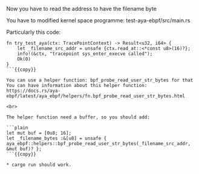 Now you have to read the address to have the filename byte

You have to modified kernel space programme: test-aya-ebpf/src/main.rs

Particularly this code:
```plain
fn try_test_aya(ctx: TracePointContext) -> Result<u32, i64> {
    let _filename_src_addr = unsafe {ctx.read_at::<*const u8>(16)?};
    info!(&ctx, "tracepoint sys_enter_execve called");
    Ok(0)
}
```{{copy}}

You can use a helper function: bpf_probe_read_user_str_bytes for that
You can have information about this helper function: https://docs.rs/aya-ebpf/latest/aya_ebpf/helpers/fn.bpf_probe_read_user_str_bytes.html

<br>

The helper function need a buffer, so you should add:

```plain
let mut buf = [0u8; 16];
let _filename_bytes :&[u8] = unsafe { aya_ebpf::helpers::bpf_probe_read_user_str_bytes(_filename_src_addr, &mut buf)? };
```{{copy}}

* cargo run should work.

